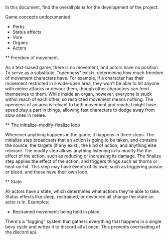 In this document, find the overall plans for the development of the project.

Game concepts undocumented:

- Perks
- Status effects
- Vore
- Organs
- Actors

** Freedom of movement.

As a text-based game, there is no movement, and actors have no position. To
serve as a substitute, "openness" exists, determining how much freedom of
movement characters have. For example, if a character has their movement
restricted in a wide-open area, they won't be able to hit anyone with melee
attacks or devour them, though other characters can feed themselves to them.
While inside an organ, however, everyone is stuck within reach of each other, so
restricted movement means nothing. The openness of an area is relvant to both
movement and reach; I might have speed play a part in things, allowing fast
characters to dodge away from slow ones in melee.

** The initialize-modify-finalize loop

Whenever anything happens in the game, it happens in three steps. The initialize
step broadcasts that an action is going to be taken, and contains the source,
the targets (if any exist), the kind of action, and anything else relevant. The
modify step allows anything listening in to modify the the effect of the action,
such as reducing or increasing its damage. The finalize step applies the effect
of the action, and triggers things such as thorns or heal-on-hit. This step may
have events of its own, such as triggering poison or bleed, and these have their
own loop.

** State

All actors have a state, which determines what actions they're able to take.
Status effects like sleep, restrained, or devoured all change the state an actor
is in. Examples:

- Restrained movement: being held in place.

There's a "logging" system that gathers everything that happens in a single bevy
cycle and writes it to discord all at once. This prevents overloading of the
discord api.
